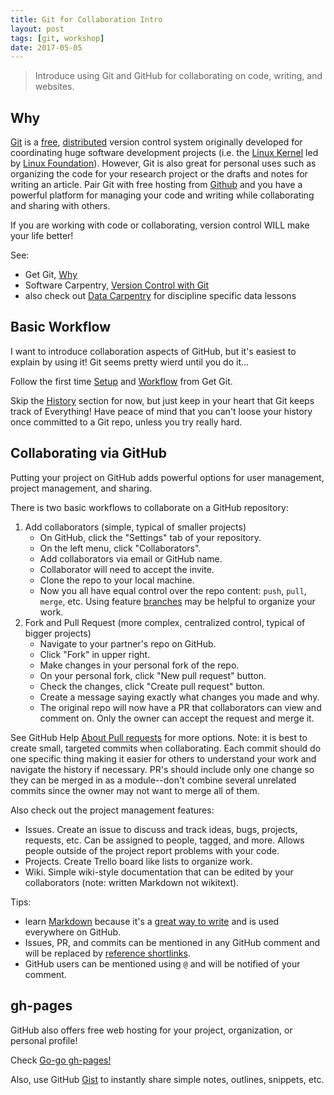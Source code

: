 ```yaml
---
title: Git for Collaboration Intro
layout: post
tags: [git, workshop]
date: 2017-05-05
---
```


> Introduce using Git and GitHub for collaborating on code, writing, and websites.

## Why

[Git](https://git-scm.com/) is a [free](https://www.gnu.org/philosophy/free-sw.en.html), [distributed](https://en.wikipedia.org/wiki/Distributed_version_control) version control system originally developed for coordinating huge software development projects (i.e. the [Linux Kernel](https://www.kernel.org/) led by [Linux Foundation](https://www.linuxfoundation.org/about)). 
However, Git is also great for personal uses such as organizing the code for your research project or the drafts and notes for writing an article. 
Pair Git with free hosting from [Github](https://github.com/) and you have a powerful platform for managing your code and writing while collaborating and sharing with others.

If you are working with code or collaborating, version control WILL make your life better!

See: 
- Get Git, [Why](https://uidaholib.github.io/get-git/1why.html)
- Software Carpentry, [Version Control with Git](http://swcarpentry.github.io/git-novice/)
- also check out [Data Carpentry](http://www.datacarpentry.org/lessons/) for discipline specific data lessons

## Basic Workflow

I want to introduce collaboration aspects of GitHub, but it's easiest to explain by using it! 
Git seems pretty wierd until you do it... 

Follow the first time [Setup](https://uidaholib.github.io/get-git/2setup.html) and [Workflow](https://uidaholib.github.io/get-git/3workflow.html) from Get Git.

Skip the [History](https://uidaholib.github.io/get-git/4history.html) section for now, but just keep in your heart that Git keeps track of Everything! 
Have peace of mind that you can't loose your history once committed to a Git repo, unless you try really hard.

## Collaborating via GitHub

Putting your project on GitHub adds powerful options for user management, project management, and sharing.

There is two basic workflows to collaborate on a GitHub repository:

1. Add collaborators (simple, typical of smaller projects)
    - On GitHub, click the "Settings" tab of your repository.
    - On the left menu, click "Collaborators".
    - Add collaborators via email or GitHub name.
    - Collaborator will need to accept the invite.
    - Clone the repo to your local machine.
    - Now you all have equal control over the repo content: `push`, `pull`, `merge`, etc. Using feature [branches](https://git-scm.com/book/en/v2/Git-Branching-Branches-in-a-Nutshell) may be helpful to organize your work.
2. Fork and Pull Request (more complex, centralized control, typical of bigger projects)
    - Navigate to your partner's repo on GitHub.
    - Click "Fork" in upper right.
    - Make changes in your personal fork of the repo.
    - On your personal fork, click "New pull request" button.
    - Check the changes, click "Create pull request" button.
    - Create a message saying exactly what changes you made and why.
    - The original repo will now have a PR that collaborators can view and comment on. Only the owner can accept the request and merge it.

See GitHub Help [About Pull requests](https://help.github.com/articles/about-pull-requests/) for more options.
Note: it is best to create small, targeted commits when collaborating.
Each commit should do one specific thing making it easier for others to understand your work and navigate the history if necessary.
PR's should include only one change so they can be merged in as a module--don't combine several unrelated commits since the owner may not want to merge all of them. 

Also check out the project management features:
- Issues. Create an issue to discuss and track ideas, bugs, projects, requests, etc. Can be assigned to people, tagged, and more. Allows people outside of the project report problems with your code. 
- Projects. Create Trello board like lists to organize work.
- Wiki. Simple wiki-style documentation that can be edited by your collaborators (note: written Markdown not wikitext).

Tips: 
- learn [Markdown](https://help.github.com/articles/basic-writing-and-formatting-syntax/) because it's a [great way to write](https://evanwill.github.io/_drafts/notes/writing-markdown.html) and is used everywhere on GitHub.
- Issues, PR, and commits can be mentioned in any GitHub comment and will be replaced by [reference shortlinks](https://help.github.com/articles/autolinked-references-and-urls/). 
- GitHub users can be mentioned using `@` and will be notified of your comment.

## gh-pages

GitHub also offers free web hosting for your project, organization, or personal profile!

Check [Go-go gh-pages!](https://evanwill.github.io/go-go-ghpages/)

Also, use GitHub [Gist](https://gist.github.com/) to instantly share simple notes, outlines, snippets, etc.
